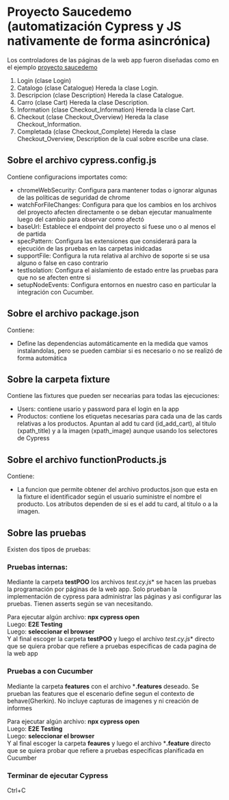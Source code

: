 # Proyecto Saucedemo (automatización Cypress y JS nativamente de forma asincrónica)  
Los controladores de las páginas de la web app fueron diseñadas como en el ejemplo [proyecto saucedemo](https://github.com/emzima24/principalEmzima/tree/main/principalEmzima/pythonAutomatizacion/saucedemoproject)  

1. Login (clase Login) 
2. Catalogo (clase Catalogue) Hereda la clase Login.
3. Descripcion (clase Description) Hereda la clase Catalogue.
4. Carro (clase Cart) Hereda la clase Description.
5. Information (clase Checkout_Information) Hereda la clase Cart.
6. Checkout (clase Checkout_Overview) Hereda la clase Checkout_Information.
7. Completada (clase Checkout_Complete) Hereda la clase Checkout_Overview, Description de la cual sobre escribe una clase.

## Sobre el archivo cypress.config.js  
Contiene configuracions importates como:
* chromeWebSecurity: Configura para mantener todas o ignorar algunas de las políticas de seguridad de chrome
* watchForFileChanges: Configura para que los cambios en los archivos del proyecto afecten directamente o se deban ejecutar manualmente luego del cambio para observar como afectó 
* baseUrl: Establece el endpoint del proyecto si fuese uno o al menos el de partida
* specPattern: Configura las extensiones que considerará para la ejecución de las pruebas en las carpetas inidcadas
* supportFile: Configura la ruta relativa al archivo de soporte si se usa alguno o false en caso contrario
* testIsolation: Configura el aislamiento de estado entre las pruebas para que no se afecten entre si
* setupNodeEvents: Configura entornos en nuestro caso en particular la integración con Cucumber.

## Sobre el archivo package.json
Contiene:

* Define las dependencias automáticamente en la medida que vamos instalandolas, pero se pueden cambiar si es necesario o no se realizó de forma automática

## Sobre la carpeta fixture
Contiene las fixtures que pueden ser necearias para todas las ejecuciones:

* Users: contiene usario y password para el login en la app
* Productos: contiene los etiquetas necesarias para cada una de las cards relativas a los productos. Apuntan al add tu card (id_add_cart), al titulo (xpath_title) y a la imagen (xpath_image) aunque usando los selectores de Cypress

## Sobre el archivo functionProducts.js
Contiene:

* La funcion que permite obtener del archivo productos.json que esta en la fixture el identificador según el usuario suministre el nombre el producto. Los atributos dependen de si es el add tu card, al titulo  o a la imagen.

## Sobre las pruebas
Existen dos tipos de pruebas:

### Pruebas internas:
Mediante la carpeta **testPOO** los archivos **test*.cy.js** se hacen las pruebas la programación por páginas de la web app. Solo prueban la implementación de cypress para administrar las páginas y asi configurar las pruebas. Tienen asserts según se van necesitando.  
   
Para ejecutar algún archivo: **npx cypress open**   
Luego: **E2E Testing**  
Luego: **seleccionar el browser**  
Y al final escoger la carpeta **testPOO** y luego el archivo **test*.cy.js** directo que se quiera probar que refiere a pruebas especificas de cada pagina de la web app

### Pruebas a con Cucumber
Mediante la carpeta **features** con el archivo ***.features** deseado. Se prueban las features que el escenario define segun el contexto de behave(Gherkin). No incluye capturas de imagenes y ni creación de informes  

Para ejecutar algún archivo: **npx cypress open**   
Luego: **E2E Testing**  
Luego: **seleccionar el browser**  
Y al final escoger la carpeta **feaures** y luego el archivo ***.feature** directo que se quiera probar que refiere a pruebas especificas planificada en Cucumber

### Terminar de ejecutar Cypress
Ctrl+C